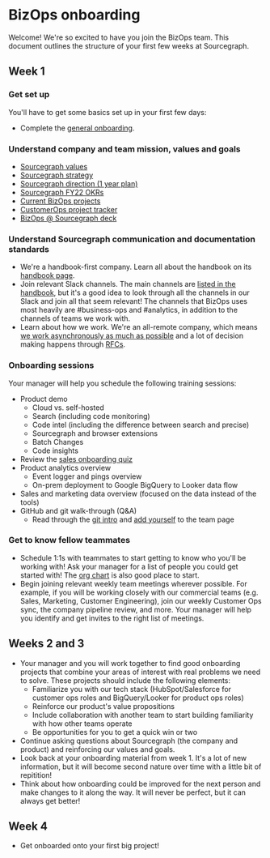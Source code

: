# BizOps onboarding

Welcome! We're so excited to have you join the BizOps team. This document outlines the structure of your first few weeks at Sourcegraph.

## Week 1

### Get set up

You'll have to get some basics set up in your first few days:

- Complete the [general onboarding](../../people-ops/onboarding/general_onboarding.md).

### Understand company and team mission, values and goals

- [Sourcegraph values](../../../company/values.md)
- [Sourcegraph strategy](../../../company/strategy.md)
- [Sourcegraph direction (1 year plan)](../../../direction/index.md)
- [Sourcegraph FY22 OKRs](https://docs.google.com/document/d/18d3sX38O6ephNuoHqZT9BwU1m1_FGuRfsTwYbc8lMV8/edit#heading=h.obnaanj0svtb)
- [Current BizOps projects](https://github.com/orgs/sourcegraph/projects/63)
- [CustomerOps project tracker](https://docs.google.com/spreadsheets/d/16YKiI5-jn5xH8t1n7z3pC-4AQfJnOsZLlgJfWj2RlY4/edit#gid=0)
- [BizOps @ Sourcegraph deck](https://docs.google.com/presentation/d/1B8TIkOsFXUofLKcwu3ZKUuFgSe7si_HNFXj8Qne4_ug/edit#slide=id.gb969c13690_0_15)

### Understand Sourcegraph communication and documentation standards

- We're a handbook-first company. Learn all about the handbook on its [handbook page](../../../handbook/usage.md).
- Join relevant Slack channels. The main channels are [listed in the handbook](../../communication/team_chat.md#channels), but it's a good idea to look through all the channels in our Slack and join all that seem relevant! The channels that BizOps uses most heavily are #business-ops and #analytics, in addition to the channels of teams we work with.
- Learn about how we work. We're an all-remote company, which means [we work asynchronously as much as possible](../../../company/remote/index.md#all-remote) and a lot of decision making happens through [RFCs](../../communication/rfcs/index.md).

### Onboarding sessions

Your manager will help you schedule the following training sessions:

- Product demo
    - Cloud vs. self-hosted
    - Search (including code monitoring)
    - Code intel (including the difference between search and precise)
    - Sourcegraph and browser extensions
    - Batch Changes
    - Code insights
- Review the [sales onboarding quiz](../../sales/onboarding/quiz.md)
- Product analytics overview
    - Event logger and pings overview
    - On-prem deployment to Google BigQuery to Looker data flow
- Sales and marketing data overview (focused on the data instead of the tools)
- GitHub and git walk-through (Q&A)
    - Read through the [git intro](../../people-ops/onboarding/git_intro.md) and [add yourself](../../people-ops/onboarding/general_onboarding.md#learn-how-to-contribute-to-the-handbook) to the team page

### Get to know fellow teammates

- Schedule 1:1s with teammates to start getting to know who you'll be working with! Ask your manager for a list of people you could get started with! The [org chart](../../../company/team/org_chart.md) is also good place to start.
- Begin joining relevant weekly team meetings wherever possible. For example, if you will be working closely with our commercial teams (e.g. Sales, Marketing, Customer Engineering), join our weekly Customer Ops sync, the company pipeline review, and more. Your manager will help you identify and get invites to the right list of meetings.

## Weeks 2 and 3

- Your manager and you will work together to find good onboarding projects that combine your areas of interest with real problems we need to solve. These projects should include the following elements:
    - Familiarize you with our tech stack (HubSpot/Salesforce for customer ops roles and BigQuery/Looker for product ops roles)
    - Reinforce our product's value propositions
    - Include collaboration with another team to start building familiarity with how other teams operate
    - Be opportunities for you to get a quick win or two
- Continue asking questions about Sourcegraph (the company and product) and reinforcing our values and goals.
- Look back at your onboarding material from week 1. It's a lot of new information, but it will become second nature over time with a little bit of repitition!
- Think about how onboarding could be improved for the next person and make changes to it along the way. It will never be perfect, but it can always get better!

## Week 4

- Get onboarded onto your first big project!
